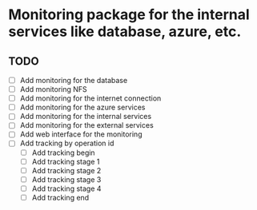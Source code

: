 # Monitoring package for the internal services like database, azure, etc.

## TODO

- [ ] Add monitoring for the database
- [ ] Add monitoring NFS
- [ ] Add monitoring for the internet connection
- [ ] Add monitoring for the azure services
- [ ] Add monitoring for the internal services
- [ ] Add monitoring for the external services
- [ ] Add web interface for the monitoring
- [ ] Add tracking by operation id
    - [ ] Add tracking begin
    - [ ] Add tracking stage 1
    - [ ] Add tracking stage 2
    - [ ] Add tracking stage 3
    - [ ] Add tracking stage 4
    - [ ] Add tracking end